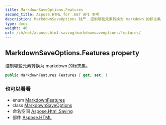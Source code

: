 ```yaml
---
title: MarkdownSaveOptions.Features
second_title: Aspose.HTML for .NET API 参考
description: MarkdownSaveOptions 财产. 控制哪些元素转换为 markdown 的标志集
type: docs
weight: 40
url: /zh/net/aspose.html.saving/markdownsaveoptions/features/
---
```

## MarkdownSaveOptions.Features property

控制哪些元素转换为 markdown 的标志集。

```csharp
public MarkdownFeatures Features { get; set; }
```

### 也可以看看

* enum [MarkdownFeatures](../../markdownfeatures/)
* class [MarkdownSaveOptions](../)
* 命名空间 [Aspose.Html.Saving](../../markdownsaveoptions/)
* 部件 [Aspose.HTML](../../../)


